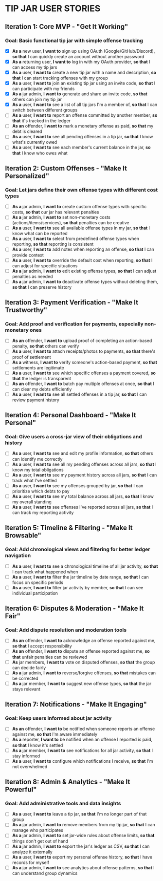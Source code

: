 # TIP JAR USER STORIES

## Iteration 1: Core MVP - "Get It Working"

### Goal: Basic functional tip jar with simple offense tracking

- [x] **As a** new user, **I want to** sign up using OAuth (Google/GitHub/Discord), **so that** I can quickly create an account without another password
- [x] **As a** returning user, **I want to** log in with my OAuth provider, **so that** I can access my tip jars
- [x] **As a** user, **I want to** create a new tip jar with a name and description, **so that** I can start tracking offenses with my group
- [x] **As a** user, **I want to** join an existing tip jar using an invite code, **so that** I can participate with my friends
- [x] **As a** jar admin, **I want to** generate and share an invite code, **so that** others can join my tip jar
- [x] **As a** user, **I want to** see a list of all tip jars I'm a member of, **so that** I can switch between different groups
- [ ] **As a** user, **I want to** report an offense committed by another member, **so that** it's tracked in the ledger
- [ ] **As an** offender, **I want to** mark a monetary offense as paid, **so that** my debt is cleared
- [ ] **As a** user, **I want to** see all pending offenses in a tip jar, **so that** I know what's currently owed
- [ ] **As a** user, **I want to** see each member's current balance in the jar, **so that** I know who owes what

## Iteration 2: Custom Offenses - "Make It Personalized"

### Goal: Let jars define their own offense types with different cost types

- [ ] **As a** jar admin, **I want to** create custom offense types with specific costs, **so that** our jar has relevant penalties
- [ ] **As a** jar admin, **I want to** set non-monetary costs (actions/items/services), **so that** penalties can be creative
- [ ] **As a** user, **I want to** see all available offense types in my jar, **so that** I know what can be reported
- [ ] **As a** user, **I want to** select from predefined offense types when reporting, **so that** reporting is consistent
- [ ] **As a** user, **I want to** add notes when reporting an offense, **so that** I can provide context
- [ ] **As a** user, **I want to** override the default cost when reporting, **so that** I can adjust for specific situations
- [ ] **As a** jar admin, **I want to** edit existing offense types, **so that** I can adjust penalties as needed
- [ ] **As a** jar admin, **I want to** deactivate offense types without deleting them, **so that** I can preserve history

## Iteration 3: Payment Verification - "Make It Trustworthy"

### Goal: Add proof and verification for payments, especially non-monetary ones

- [ ] **As an** offender, **I want to** upload proof of completing an action-based penalty, **so that** others can verify
- [ ] **As a** user, **I want to** attach receipts/photos to payments, **so that** there's proof of settlement
- [ ] **As a** witness, **I want to** verify someone's action-based payment, **so that** settlements are legitimate
- [ ] **As a** user, **I want to** see which specific offenses a payment covered, **so that** the ledger is transparent
- [ ] **As an** offender, **I want to** batch pay multiple offenses at once, **so that** I can clear my debts efficiently
- [ ] **As a** user, **I want to** see all settled offenses in a tip jar, **so that** I can review payment history

## Iteration 4: Personal Dashboard - "Make It Personal"

### Goal: Give users a cross-jar view of their obligations and history

- [ ] **As a** user, **I want to** see and edit my profile information, **so that** others can identify me correctly
- [ ] **As a** user, **I want to** see all my pending offenses across all jars, **so that** I know my total obligations
- [ ] **As a** user, **I want to** see my payment history across all jars, **so that** I can track what I've settled
- [ ] **As a** user, **I want to** see my offenses grouped by jar, **so that** I can prioritize which debts to pay
- [ ] **As a** user, **I want to** see my total balance across all jars, **so that** I know my overall standing
- [ ] **As a** user, **I want to** see offenses I've reported across all jars, **so that** I can track my reporting activity

## Iteration 5: Timeline & Filtering - "Make It Browsable"

### Goal: Add chronological views and filtering for better ledger navigation

- [ ] **As a** user, **I want to** see a chronological timeline of all jar activity, **so that** I can track what happened when
- [ ] **As a** user, **I want to** filter the jar timeline by date range, **so that** I can focus on specific periods
- [ ] **As a** user, **I want to** filter jar activity by member, **so that** I can see individual participation

## Iteration 6: Disputes & Moderation - "Make It Fair"

### Goal: Add dispute resolution and moderation tools

- [ ] **As an** offender, **I want to** acknowledge an offense reported against me, **so that** I accept responsibility
- [ ] **As an** offender, **I want to** dispute an offense reported against me, **so that** unfair penalties can be reviewed
- [ ] **As** jar members, **I want to** vote on disputed offenses, **so that** the group can decide fairly
- [ ] **As a** jar admin, **I want to** reverse/forgive offenses, **so that** mistakes can be corrected
- [ ] **As a** jar member, **I want to** suggest new offense types, **so that** the jar stays relevant

## Iteration 7: Notifications - "Make It Engaging"

### Goal: Keep users informed about jar activity

- [ ] **As an** offender, **I want to** be notified when someone reports an offense against me, **so that** I'm aware immediately
- [ ] **As a** reporter, **I want to** be notified when an offense I reported is paid, **so that** I know it's settled
- [ ] **As a** jar member, **I want to** see notifications for all jar activity, **so that** I stay informed
- [ ] **As a** user, **I want to** configure which notifications I receive, **so that** I'm not overwhelmed

## Iteration 8: Admin & Analytics - "Make It Powerful"

### Goal: Add administrative tools and data insights

- [ ] **As a** user, **I want to** leave a tip jar, **so that** I'm no longer part of that group
- [ ] **As a** jar admin, **I want to** remove members from my tip jar, **so that** I can manage who participates
- [ ] **As a** jar admin, **I want to** set jar-wide rules about offense limits, **so that** things don't get out of hand
- [ ] **As a** jar admin, **I want to** export the jar's ledger as CSV, **so that** I can analyze it externally
- [ ] **As a** user, **I want to** export my personal offense history, **so that** I have records for myself
- [ ] **As a** jar admin, **I want to** see analytics about offense patterns, **so that** I can understand group dynamics
